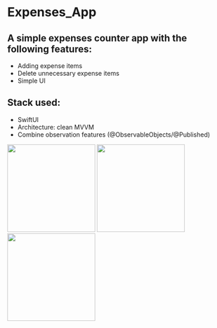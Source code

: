 # Expenses_App

## A simple expenses counter app with the following features:
- Adding expense items
- Delete unnecessary expense items
- Simple UI

## Stack used:
- SwiftUI
- Architecture: clean MVVM
- Combine observation features (@ObservableObjects/@Published)
  
<p float="left">
  <img src="/Audio_Player/AudioPlayer_screenshots/Screenshot_1.jpg" width="200" />
  <img src="/Audio_Player/AudioPlayer_screenshots/Screenshot_2.jpg" width="200" /> 
  <img src="/Audio_Player/AudioPlayer_screenshots/Screenshot_3.jpg" width="200" />
</p>
